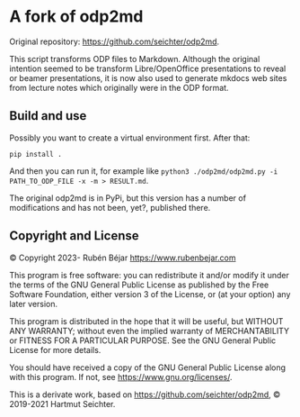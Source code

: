 # A fork of odp2md
Original repository: <https://github.com/seichter/odp2md>.

This script transforms ODP files to Markdown. Although the original intention seemed to be transform Libre/OpenOffice presentations to reveal or beamer presentations, it is now also used to generate mkdocs web sites from lecture notes which originally were in the ODP format.

## Build and use
Possibly you want to create a virtual environment first. After that:
```
pip install .
```

And then you can run it, for example like `python3 ./odp2md/odp2md.py -i PATH_TO_ODP_FILE -x -m > RESULT.md`.

The original odp2md is in PyPi, but this version has a number of modifications and has not been, yet?, published there.

## Copyright and License
&copy; Copyright 2023- Rubén Béjar <https://www.rubenbejar.com>

This program is free software: you can redistribute it and/or modify
it under the terms of the GNU General Public License as published by
the Free Software Foundation, either version 3 of the License, or
(at your option) any later version.

This program is distributed in the hope that it will be useful,
but WITHOUT ANY WARRANTY; without even the implied warranty of
MERCHANTABILITY or FITNESS FOR A PARTICULAR PURPOSE.  See the
GNU General Public License for more details.

You should have received a copy of the GNU General Public License
along with this program.  If not, see <https://www.gnu.org/licenses/>.

This is a derivate work, based on <https://github.com/seichter/odp2md>, &copy; 2019-2021 Hartmut Seichter.


